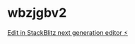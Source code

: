# wbzjgbv2

[Edit in StackBlitz next generation editor ⚡️](https://stackblitz.com/~/github.com/Omkar-AI01/wbzjgbv2)